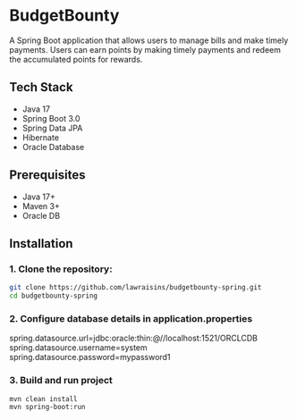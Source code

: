 # BudgetBounty
A Spring Boot application that allows users to manage bills and make timely payments. Users can earn points by making timely payments and redeem the accumulated points for rewards.
## Tech Stack
- Java 17
- Spring Boot 3.0
- Spring Data JPA
- Hibernate
- Oracle Database
## Prerequisites
- Java 17+
- Maven 3+
- Oracle DB
## Installation

### 1. Clone the repository:
```bash
git clone https://github.com/lawraisins/budgetbounty-spring.git
cd budgetbounty-spring
```

### 2. Configure database details in application.properties
spring.datasource.url=jdbc:oracle:thin:@//localhost:1521/ORCLCDB
spring.datasource.username=system
spring.datasource.password=mypassword1

### 3. Build and run project
```bash
mvn clean install
mvn spring-boot:run
```



